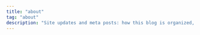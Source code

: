 ```yaml
---
title: "about"
tag: "about"
description: "Site updates and meta posts: how this blog is organized, what’s new, and where to find key sections and resources."
---
```

